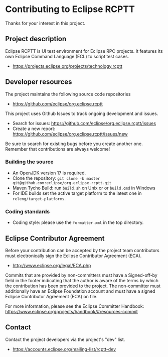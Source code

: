 # Contributing to Eclipse RCPTT

Thanks for your interest in this project.

## Project description

Eclipse RCPTT is UI test environment for Eclipse RPC projects.
It features its own Eclipse Command Language (ECL) to script
test cases.

* https://projects.eclipse.org/projects/technology.rcptt

## Developer resources

The project maintains the following source code repositories

* https://github.com/eclipse/org.eclipse.rcptt

This project uses Github Issues to track ongoing development and issues.

* Search for issues:
   https://github.com/eclipse/org.eclipse.rcptt/issues
* Create a new report:
   https://github.com/eclipse/org.eclipse.rcptt/issues/new

Be sure to search for existing bugs before you create another one. Remember that
contributions are always welcome!

### Building the source
+ An OpenJDK version 17 is required.
+ Clone the repository: `git clone -b master git@github.com:eclipse/org.eclipse.rcptt.git`
+ Maven Tycho Build: run `build.sh` on Unix or or `build.cmd` in Windows
+ For IDE builds set the active target platform to the latest one in `releng/target-platforms`.

### Coding standards
* Coding style: please use the `formatter.xml` in the top directory.

## Eclipse Contributor Agreement

Before your contribution can be accepted by the project team contributors must
electronically sign the Eclipse Contributor Agreement (ECA).

* http://www.eclipse.org/legal/ECA.php

Commits that are provided by non-committers must have a Signed-off-by field in
the footer indicating that the author is aware of the terms by which the
contribution has been provided to the project. The non-committer must
additionally have an Eclipse Foundation account and must have a signed Eclipse
Contributor Agreement (ECA) on file.

For more information, please see the Eclipse Committer Handbook:
https://www.eclipse.org/projects/handbook/#resources-commit

## Contact

Contact the project developers via the project's "dev" list.

* https://accounts.eclipse.org/mailing-list/rcptt-dev

